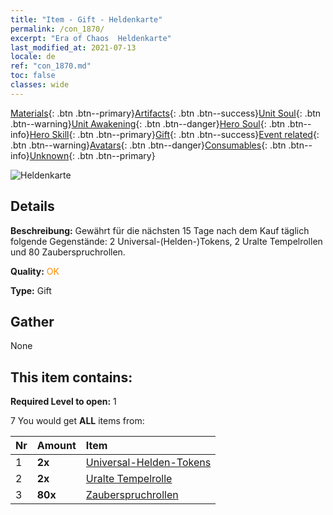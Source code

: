 ```yaml
---
title: "Item - Gift - Heldenkarte"
permalink: /con_1870/
excerpt: "Era of Chaos  Heldenkarte"
last_modified_at: 2021-07-13
locale: de
ref: "con_1870.md"
toc: false
classes: wide
---
```

 [Materials](/ItemsDE/){: .btn .btn--primary}[Artifacts](/ItemsDE/Artifacts/){: .btn .btn--success}[Unit Soul](/ItemsDE/UnitSoul/){: .btn .btn--warning}[Unit Awakening](/ItemsDE/UnitAwakening/){: .btn .btn--danger}[Hero Soul](/ItemsDE/HeroSoul/){: .btn .btn--info}[Hero Skill](/ItemsDE/HeroSkill/){: .btn .btn--primary}[Gift](/ItemsDE/Gift/){: .btn .btn--success}[Event related](/ItemsDE/Events/){: .btn .btn--warning}[Avatars](/ItemsDE/Avatars/){: .btn .btn--danger}[Consumables](/ItemsDE/Consumables/){: .btn .btn--info}[Unknown](/ItemsDE/Unknown/){: .btn .btn--primary}

 ![Heldenkarte](/images/t/i_907493.png)

## Details
 **Beschreibung:** Gewährt für die nächsten 15 Tage nach dem Kauf täglich folgende Gegenstände: 2 Universal-(Helden-)Tokens, 2 Uralte Tempelrollen und 80 Zauberspruchrollen.

 **Quality:** <span style="color: #FF8C00">OK</span>

 **Type:** Gift

## Gather

  None

## This item contains:

 **Required Level to open:** 1

 7 You would get **ALL** items  from:

  | Nr | Amount |     Item    |
  |:---|:-------|:------------|
  | 1 |  **2x** | [Universal-Helden-Tokens](/ItemsDE/her_358/) |  | 
  | 2 |  **2x** | [Uralte Tempelrolle](/ItemsDE/con_697/) |  | 
  | 3 |  **80x** | [Zauberspruchrollen](/ItemsDE/con_694/) |  | 
